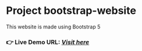 # Project bootstrap-website
This website is made using Bootstrap 5
### **👉 Live Demo URL:** <a href="https://shreyash00007.github.io/bootstrap-website/">***Visit here*** </a>
